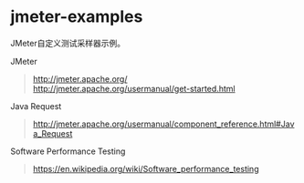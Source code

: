 # jmeter-examples

JMeter自定义测试采样器示例。

JMeter
> http://jmeter.apache.org/  
> http://jmeter.apache.org/usermanual/get-started.html

Java Request
> http://jmeter.apache.org/usermanual/component_reference.html#Java_Request

Software Performance Testing
> https://en.wikipedia.org/wiki/Software_performance_testing
